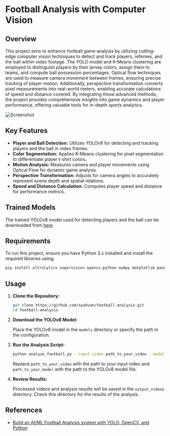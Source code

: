 # Football Analysis with Computer Vision

## Overview

This project aims to enhance football game analysis by utilizing cutting-edge computer vision techniques to detect and track players, referees, and the ball within video footage. The YOLO model and K-Means clustering are employed to distinguish players by their jersey colors, assign them to teams, and compute ball possession percentages. Optical flow techniques are used to measure camera movement between frames, ensuring precise tracking of player motion. Additionally, perspective transformation converts pixel measurements into real-world meters, enabling accurate calculations of speed and distance covered. By integrating these advanced methods, the project provides comprehensive insights into game dynamics and player performance, offering valuable tools for in-depth sports analytics.

![Screenshot](output_videos/output_videos.gif)

## Key Features

- **Player and Ball Detection:** Utilizes YOLOv8 for detecting and tracking players and the ball in video frames.
- **Color Segmentation:** Applies K-Means clustering for pixel segmentation to differentiate player t-shirt colors.
- **Motion Analysis:** Measures camera and player movements using Optical Flow for dynamic game analysis.
- **Perspective Transformation:** Adjusts for camera angles to accurately represent scene depth and spatial relations.
- **Speed and Distance Calculation:** Computes player speed and distance for performance metrics.

## Trained Models

The trained YOLOv8 model used for detecting players and the ball can be downloaded from [here](https://drive.google.com/file/d/1gRTMjSiqf4gZ-LvRqZlIgg1CUnEhhadK/view?usp=sharing)

## Requirements

To run this project, ensure you have Python 3.x installed and install the required libraries using:

```bash
pip install ultralytics supervision opencv-python numpy matplotlib pandas
```

## Usage

1. **Clone the Repository:**

   ```bash
   git clone https://github.com/syahvan/football-analysis.git
   cd football-analysis
   ```

2. **Download the YOLOv8 Model:**

   Place the YOLOv8 model in the `models` directory or specify the path in the configuration.

3. **Run the Analysis Script:**

   ```bash
   python analyze_football.py --input_video path_to_your_video --model_path path_to_your_model
   ```

   Replace `path_to_your_video` with the path to your input video and `path_to_your_model` with the path to the YOLOv8 model file.

4. **Review Results:**

   Processed videos and analysis results will be saved in the `output_videos` directory. Check this directory for the results of the analysis.

## References

- [ Build an AI/ML Football Analysis system with YOLO, OpenCV, and Python](https://youtu.be/neBZ6huolkg?si=RAYHOSGn3JWGavbb)